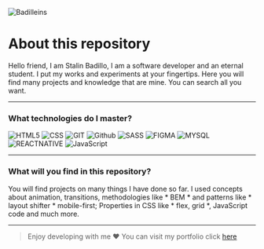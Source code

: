 

 ![Badilleins](https://i.ibb.co/6sQXKtk/badilleins.png)


# About this repository

Hello friend, I am Stalin Badillo, I am a software developer and an eternal student. I put my works and experiments at your fingertips. Here you will find many projects and knowledge that are mine. You can search all you want.
___
### What technologies do I master?
![HTML5](https://img.shields.io/badge/HTML5-E34F26?style=for-the-badge&logo=html5&logoColor=white)
![CSS](https://img.shields.io/badge/CSS3-1572B6?style=for-the-badge&logo=css3&logoColor=white)
![GIT](https://img.shields.io/badge/GIT-E44C30?style=for-the-badge&logo=git&logoColor=white)
![Github](https://img.shields.io/badge/GitHub-100000?style=for-the-badge&logo=github&logoColor=white)
![SASS](https://img.shields.io/badge/Sass-CC6699?style=for-the-badge&logo=sass&logoColor=white)
![FIGMA](https://img.shields.io/badge/Figma-F24E1E?style=for-the-badge&logo=figma&logoColor=white)
![MYSQL](https://img.shields.io/badge/MySQL-005C84?style=for-the-badge&logo=mysql&logoColor=white)
![REACTNATIVE](	https://img.shields.io/badge/React-20232A?style=for-the-badge&logo=react&logoColor=61DAFB)
![JavaScript](	https://img.shields.io/badge/JavaScript-323330?style=for-the-badge&logo=javascript&logoColor=F7DF1E)
___
### What will you find in this repository?

You will find projects on many things I have done so far. I used concepts about animation, transitions, methodologies like * BEM * and patterns like * layout shifter * mobile-first; Properties in CSS like * flex, grid *, JavaScript code and much more.
___
> Enjoy developing with me ❤️
 You can visit my portfolio click [here](https://badilleins.github.io/BadiBlog/perfil.html)
